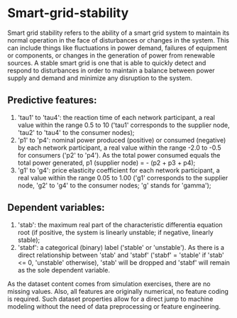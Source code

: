 # Smart-grid-stability
Smart grid stability refers to the ability of a smart grid system to maintain its normal operation in the face of disturbances or changes in the system. This can include things like fluctuations in power demand, failures of equipment or components, or changes in the generation of power from renewable sources. A stable smart grid is one that is able to quickly detect and respond to disturbances in order to maintain a balance between power supply and demand and minimize any disruption to the system.
## Predictive features:

1. 'tau1' to 'tau4': the reaction time of each network participant, a real value within the range 0.5 to 10 ('tau1' corresponds to the supplier node, 'tau2' to 'tau4' to the consumer nodes);
2. 'p1' to 'p4': nominal power produced (positive) or consumed (negative) by each network participant, a real value within the range -2.0 to -0.5 for consumers ('p2' to 'p4'). As the total power consumed equals the total power generated, p1 (supplier node) = - (p2 + p3 + p4);
3. 'g1' to 'g4': price elasticity coefficient for each network participant, a real value within the range 0.05 to 1.00 ('g1' corresponds to the supplier node, 'g2' to 'g4' to the consumer nodes; 'g' stands for 'gamma');

## Dependent variables:

1. 'stab': the maximum real part of the characteristic differentia equation root (if positive, the system is linearly unstable; if negative, linearly stable);
2. 'stabf': a categorical (binary) label ('stable' or 'unstable').
As there is a direct relationship between 'stab' and 'stabf' ('stabf' = 'stable' if 'stab' <= 0, 'unstable' otherwise), 'stab' will be dropped and 'stabf' will remain as the sole dependent variable.

As the dataset content comes from simulation exercises, there are no missing values. Also, all features are originally numerical, no feature coding is required. Such dataset properties allow for a direct jump to machine modeling without the need of data preprocessing or feature engineering.

